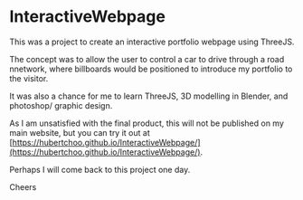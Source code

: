 # InteractiveWebpage

This was a project to create an interactive portfolio webpage using ThreeJS. 

The concept was to allow the user to control a car to drive through a road nnetwork, where billboards would be positioned to introduce my portfolio to the visitor.

It was also a chance for me to learn ThreeJS, 3D modelling in Blender, and photoshop/ graphic design.

As I am unsatisfied with the final product, this will not be published on my main website, but you can try it out at [https://hubertchoo.github.io/InteractiveWebpage/](https://hubertchoo.github.io/InteractiveWebpage/).

Perhaps I will come back to this project one day.

Cheers

